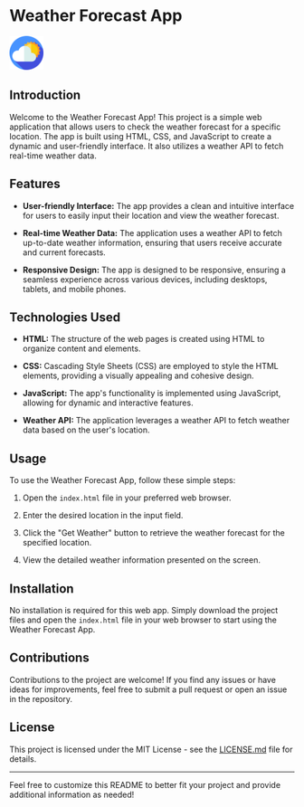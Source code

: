 # Weather Forecast App
<img src="assests/cloudyyy.png" alt="Weather Forecast Image" width="60" height="60">

## Introduction

Welcome to the Weather Forecast App! This project is a simple web application that allows users to check the weather forecast for a specific location. The app is built using HTML, CSS, and JavaScript to create a dynamic and user-friendly interface. It also utilizes a weather API to fetch real-time weather data.

## Features

- **User-friendly Interface:** The app provides a clean and intuitive interface for users to easily input their location and view the weather forecast.

- **Real-time Weather Data:** The application uses a weather API to fetch up-to-date weather information, ensuring that users receive accurate and current forecasts.

- **Responsive Design:** The app is designed to be responsive, ensuring a seamless experience across various devices, including desktops, tablets, and mobile phones.

## Technologies Used

- **HTML:** The structure of the web pages is created using HTML to organize content and elements.

- **CSS:** Cascading Style Sheets (CSS) are employed to style the HTML elements, providing a visually appealing and cohesive design.

- **JavaScript:** The app's functionality is implemented using JavaScript, allowing for dynamic and interactive features.

- **Weather API:** The application leverages a weather API to fetch weather data based on the user's location.

## Usage

To use the Weather Forecast App, follow these simple steps:

1. Open the `index.html` file in your preferred web browser.

2. Enter the desired location in the input field.

3. Click the "Get Weather" button to retrieve the weather forecast for the specified location.

4. View the detailed weather information presented on the screen.

## Installation

No installation is required for this web app. Simply download the project files and open the `index.html` file in your web browser to start using the Weather Forecast App.

## Contributions

Contributions to the project are welcome! If you find any issues or have ideas for improvements, feel free to submit a pull request or open an issue in the repository.

## License

This project is licensed under the MIT License - see the [LICENSE.md](LICENSE.md) file for details.

---

Feel free to customize this README to better fit your project and provide additional information as needed!
